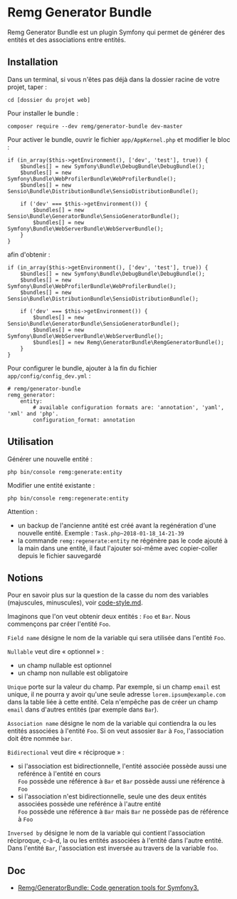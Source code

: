 # Remg Generator Bundle

Remg Generator Bundle est un plugin Symfony qui permet de générer des entités et des associations entre entités.

## Installation

Dans un terminal, si vous n'êtes pas déjà dans la dossier racine de votre projet, taper :

    cd [dossier du projet web]

Pour installer le bundle :

    composer require --dev remg/generator-bundle dev-master

Pour activer le bundle, ouvrir le fichier `app/AppKernel.php` et modifier le bloc :

    if (in_array($this->getEnvironment(), ['dev', 'test'], true)) {
        $bundles[] = new Symfony\Bundle\DebugBundle\DebugBundle();
        $bundles[] = new Symfony\Bundle\WebProfilerBundle\WebProfilerBundle();
        $bundles[] = new Sensio\Bundle\DistributionBundle\SensioDistributionBundle();

        if ('dev' === $this->getEnvironment()) {
            $bundles[] = new Sensio\Bundle\GeneratorBundle\SensioGeneratorBundle();
            $bundles[] = new Symfony\Bundle\WebServerBundle\WebServerBundle();
        }
    }

afin d'obtenir :

    if (in_array($this->getEnvironment(), ['dev', 'test'], true)) {
        $bundles[] = new Symfony\Bundle\DebugBundle\DebugBundle();
        $bundles[] = new Symfony\Bundle\WebProfilerBundle\WebProfilerBundle();
        $bundles[] = new Sensio\Bundle\DistributionBundle\SensioDistributionBundle();

        if ('dev' === $this->getEnvironment()) {
            $bundles[] = new Sensio\Bundle\GeneratorBundle\SensioGeneratorBundle();
            $bundles[] = new Symfony\Bundle\WebServerBundle\WebServerBundle();
            $bundles[] = new Remg\GeneratorBundle\RemgGeneratorBundle();
        }
    }

Pour configurer le bundle, ajouter à la fin du fichier `app/config/config_dev.yml` :

    # remg/generator-bundle
    remg_generator:
        entity:
            # available configuration formats are: 'annotation', 'yaml', 'xml' and 'php'.
            configuration_format: annotation

## Utilisation

Générer une nouvelle entité :

    php bin/console remg:generate:entity

Modifier une entité existante :

    php bin/console remg:regenerate:entity

Attention :

- un backup de l'ancienne antité est créé avant la regénération d'une nouvelle entité. Exemple : `Task.php~2018-01-18_14-21-39`
- la commande `remg:regenerate:entity` ne régénère pas le code ajouté à la main dans une entité, il faut l'ajouter soi-même avec copier-coller depuis le fichier sauvegardé

## Notions

Pour en savoir plus sur la question de la casse du nom des variables (majuscules, minuscules), voir [code-style.md](code-style.md).

Imaginons que l'on veut obtenir deux entités : `Foo` et `Bar`. Nous commençons par créer l'entité `Foo`.

`Field name` désigne le nom de la variable qui sera utilisée dans l'entité `Foo`.

`Nullable` veut dire « optionnel » :

 - un champ nullable est optionnel
 - un champ non nullable est obligatoire

`Unique` porte sur la valeur du champ. Par exemple, si un champ `email` est unique, il ne pourra y avoir qu'une seule adresse `lorem.ipsum@example.com` dans la table liée à cette entité. Cela n'empêche pas de créer un champ `email` dans d'autres entités (par exemple dans `Bar`).

`Association name` désigne le nom de la variable qui contiendra la ou les entités associées à l'entité `Foo`. Si on veut assosier `Bar` à `Foo`, l'association doit être nommée `bar`.

`Bidirectional` veut dire « réciproque » :

- si l'association est bidirectionnelle, l'entité associée possède aussi une reférénce à l'entité en cours  
  `Foo` possède une référence à `Bar` et `Bar` possède aussi une référence à `Foo`
- si l'association n'est bidirectionnelle, seule une des deux entités associées possède une reférénce à l'autre entité  
  `Foo` possède une référence à `Bar` mais `Bar` ne possède pas de référence à `Foo`

`Inversed by` désigne le nom de la variable qui contient l'association réciproque, c-à-d, la ou les entités associées à l'entité dans l'autre entité. Dans l'entité `Bar`, l'association est inversée au travers de la variable `foo`.

## Doc

- [Remg/GeneratorBundle: Code generation tools for Symfony3.](https://github.com/Remg/GeneratorBundle)
